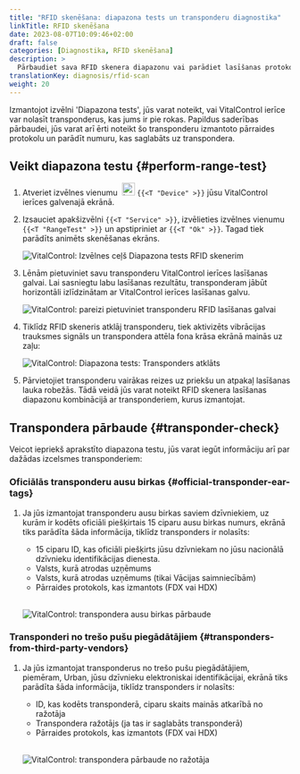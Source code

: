 ```yaml
---
title: "RFID skenēšana: diapazona tests un transponderu diagnostika"
linkTitle: RFID skenēšana
date: 2023-08-07T10:09:46+02:00
draft: false
categories: [Diagnostika, RFID skenēšana]
description: >
  Pārbaudiet sava RFID skenera diapazonu vai parādiet lasīšanas protokolu un numurus, kas saglabāti uz nezināmiem transponderiem.
translationKey: diagnosis/rfid-scan
weight: 20
---
```


Izmantojot izvēlni 'Diapazona tests', jūs varat noteikt, vai VitalControl ierīce var nolasīt transponderus, kas jums ir pie rokas. Papildus saderības pārbaudei, jūs varat arī ērti noteikt šo transponderu izmantoto pārraides protokolu un parādīt numuru, kas saglabāts uz transpondera.

## Veikt diapazona testu {#perform-range-test}

1. Atveriet izvēlnes vienumu &nbsp;<img src="/icons/device.svg" width="23" align="bottom" alt="Ierīce" /> `{{<T "Device" >}}` jūsu VitalControl ierīces galvenajā ekrānā.

1. Izsauciet apakšizvēlni `{{<T "Service" >}}`, izvēlieties izvēlnes vienumu `{{<T "RangeTest" >}}` un apstipriniet ar `{{<T "Ok" >}}`. Tagad tiek parādīts animēts skenēšanas ekrāns.

    ![VitalControl: Izvēlnes ceļš Diapazona tests RFID skenerim](../images/rangetest.png "Diapazona tests RFID skenerim")

1. Lēnām pietuviniet savu transponderu VitalControl ierīces lasīšanas galvai. Lai sasniegtu labu lasīšanas rezultātu, transponderam jābūt horizontāli izlīdzinātam ar VitalControl ierīces lasīšanas galvu.

    ![ VitalControl: pareizi pietuviniet transponderu RFID lasīšanas galvai](/images/diagnosis/transponderscan.svg "Pareiza transpondera skenēšana")

1. Tiklīdz RFID skeneris atklāj transponderu, tiek aktivizēts vibrācijas trauksmes signāls un transpondera attēla fona krāsa ekrānā mainās uz zaļu:

   ![VitalControl: Diapazona tests: Transponders atklāts](../images/transponder-detected.png "Transponders atklāts")

1. Pārvietojiet transponderu vairākas reizes uz priekšu un atpakaļ lasīšanas lauka robežās. Tādā veidā jūs varat noteikt RFID skenera lasīšanas diapazonu kombinācijā ar transponderiem, kurus izmantojat.

## Transpondera pārbaude {#transponder-check}

Veicot iepriekš aprakstīto diapazona testu, jūs varat iegūt informāciju arī par dažādas izcelsmes transponderiem:

### Oficiālās transponderu ausu birkas {#official-transponder-ear-tags}

1. Ja jūs izmantojat transponderu ausu birkas saviem dzīvniekiem, uz kurām ir kodēts oficiāli piešķirtais 15 ciparu ausu birkas numurs, ekrānā tiks parādīta šāda informācija, tiklīdz transponders ir nolasīts:

    - 15 ciparu ID, kas oficiāli piešķirts jūsu dzīvniekam no jūsu nacionālā dzīvnieku identifikācijas dienesta.
    - Valsts, kurā atrodas uzņēmums
    - Valsts, kurā atrodas uzņēmums (tikai Vācijas saimniecībām)
    - Pārraides protokols, kas izmantots (FDX vai HDX)
    <br>

    ![VitalControl: transpondera ausu birkas pārbaude](../images/transponder-official.png "Info official transponder ear tag")

### Transponderi no trešo pušu piegādātājiem {#transponders-from-third-party-vendors}

1. Ja jūs izmantojat transponderus no trešo pušu piegādātājiem, piemēram, Urban, jūsu dzīvnieku elektroniskai identifikācijai, ekrānā tiks parādīta šāda informācija, tiklīdz transponders ir nolasīts:

    - ID, kas kodēts transponderā, ciparu skaits mainās atkarībā no ražotāja
    - Transpondera ražotājs (ja tas ir saglabāts transponderā)
    - Pārraides protokols, kas izmantots (FDX vai HDX)
    <br>

    ![VitalControl: transpondera pārbaude no ražotāja](../images/transponder-manufacturer.png "Info transponder from manufacturer")
